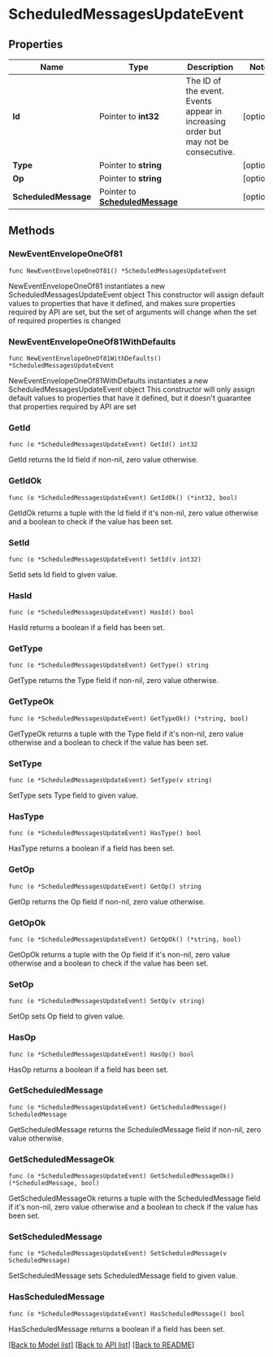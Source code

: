 # ScheduledMessagesUpdateEvent

## Properties

Name | Type | Description | Notes
------------ | ------------- | ------------- | -------------
**Id** | Pointer to **int32** | The ID of the event. Events appear in increasing order but may not be consecutive.  | [optional] 
**Type** | Pointer to **string** |  | [optional] 
**Op** | Pointer to **string** |  | [optional] 
**ScheduledMessage** | Pointer to [**ScheduledMessage**](ScheduledMessage.md) |  | [optional] 

## Methods

### NewEventEnvelopeOneOf81

`func NewEventEnvelopeOneOf81() *ScheduledMessagesUpdateEvent`

NewEventEnvelopeOneOf81 instantiates a new ScheduledMessagesUpdateEvent object
This constructor will assign default values to properties that have it defined,
and makes sure properties required by API are set, but the set of arguments
will change when the set of required properties is changed

### NewEventEnvelopeOneOf81WithDefaults

`func NewEventEnvelopeOneOf81WithDefaults() *ScheduledMessagesUpdateEvent`

NewEventEnvelopeOneOf81WithDefaults instantiates a new ScheduledMessagesUpdateEvent object
This constructor will only assign default values to properties that have it defined,
but it doesn't guarantee that properties required by API are set

### GetId

`func (o *ScheduledMessagesUpdateEvent) GetId() int32`

GetId returns the Id field if non-nil, zero value otherwise.

### GetIdOk

`func (o *ScheduledMessagesUpdateEvent) GetIdOk() (*int32, bool)`

GetIdOk returns a tuple with the Id field if it's non-nil, zero value otherwise
and a boolean to check if the value has been set.

### SetId

`func (o *ScheduledMessagesUpdateEvent) SetId(v int32)`

SetId sets Id field to given value.

### HasId

`func (o *ScheduledMessagesUpdateEvent) HasId() bool`

HasId returns a boolean if a field has been set.

### GetType

`func (o *ScheduledMessagesUpdateEvent) GetType() string`

GetType returns the Type field if non-nil, zero value otherwise.

### GetTypeOk

`func (o *ScheduledMessagesUpdateEvent) GetTypeOk() (*string, bool)`

GetTypeOk returns a tuple with the Type field if it's non-nil, zero value otherwise
and a boolean to check if the value has been set.

### SetType

`func (o *ScheduledMessagesUpdateEvent) SetType(v string)`

SetType sets Type field to given value.

### HasType

`func (o *ScheduledMessagesUpdateEvent) HasType() bool`

HasType returns a boolean if a field has been set.

### GetOp

`func (o *ScheduledMessagesUpdateEvent) GetOp() string`

GetOp returns the Op field if non-nil, zero value otherwise.

### GetOpOk

`func (o *ScheduledMessagesUpdateEvent) GetOpOk() (*string, bool)`

GetOpOk returns a tuple with the Op field if it's non-nil, zero value otherwise
and a boolean to check if the value has been set.

### SetOp

`func (o *ScheduledMessagesUpdateEvent) SetOp(v string)`

SetOp sets Op field to given value.

### HasOp

`func (o *ScheduledMessagesUpdateEvent) HasOp() bool`

HasOp returns a boolean if a field has been set.

### GetScheduledMessage

`func (o *ScheduledMessagesUpdateEvent) GetScheduledMessage() ScheduledMessage`

GetScheduledMessage returns the ScheduledMessage field if non-nil, zero value otherwise.

### GetScheduledMessageOk

`func (o *ScheduledMessagesUpdateEvent) GetScheduledMessageOk() (*ScheduledMessage, bool)`

GetScheduledMessageOk returns a tuple with the ScheduledMessage field if it's non-nil, zero value otherwise
and a boolean to check if the value has been set.

### SetScheduledMessage

`func (o *ScheduledMessagesUpdateEvent) SetScheduledMessage(v ScheduledMessage)`

SetScheduledMessage sets ScheduledMessage field to given value.

### HasScheduledMessage

`func (o *ScheduledMessagesUpdateEvent) HasScheduledMessage() bool`

HasScheduledMessage returns a boolean if a field has been set.


[[Back to Model list]](../README.md#documentation-for-models) [[Back to API list]](../README.md#documentation-for-api-endpoints) [[Back to README]](../README.md)


